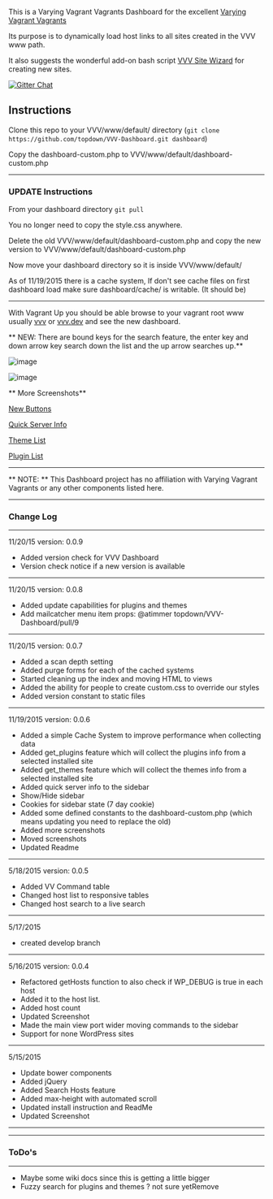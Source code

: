 This is a Varying Vagrant Vagrants Dashboard for the excellent [Varying Vagrant Vagrants](https://github.com/Varying-Vagrant-Vagrants/VVV)

Its purpose is to dynamically load host links to all sites created in the VVV www path.

It also suggests the wonderful add-on bash script [VVV Site Wizard](https://github.com/aliso/vvv-site-wizard) for creating new sites.

[![Gitter Chat](https://badges.gitter.im/Join%20Chat.svg)](https://gitter.im/topdown/VVV-Dashboard?utm_source=badge&utm_medium=badge&utm_campaign=pr-badge&utm_content=badge)

Instructions
-
Clone this repo to your VVV/www/default/ directory (`git clone https://github.com/topdown/VVV-Dashboard.git dashboard`)

Copy the dashboard-custom.php to VVV/www/default/dashboard-custom.php

---
### UPDATE Instructions 
From your dashboard directory ```git pull```

You no longer need to copy the style.css anywhere.

Delete the old VVV/www/default/dashboard-custom.php and copy the new version to VVV/www/default/dashboard-custom.php

Now move your dashboard directory so it is inside VVV/www/default/

As of 11/19/2015 there is a cache system, If don't see cache files on first dashboard load make sure dashboard/cache/ is writable. (It should be)

---

With Vagrant Up you should be able browse to your vagrant root www usually [vvv](http://vvv) or [vvv.dev](http://vvv.dev) and see the new dashboard.

** NEW: There are bound keys for the search feature, the enter key and down arrow key search down the list and the up arrow searches up.**


![image](https://raw.githubusercontent.com/topdown/VVV-Dashboard/master/screenshots/screenshot.png)

![image](https://raw.githubusercontent.com/topdown/VVV-Dashboard/master/screenshots/live-search.gif)

** More Screenshots**

[New Buttons](https://raw.githubusercontent.com/topdown/VVV-Dashboard/master/screenshots/host-list.png)

[Quick Server Info](https://raw.githubusercontent.com/topdown/VVV-Dashboard/master/screenshots/server-info.png)

[Theme List](https://raw.githubusercontent.com/topdown/VVV-Dashboard/master/screenshots/theme-list.png)

[Plugin List](https://raw.githubusercontent.com/topdown/VVV-Dashboard/master/screenshots/plugin-list.png)


---
** NOTE: ** This Dashboard project has no affiliation with Varying Vagrant Vagrants or any other components listed here.

---

### Change Log

---
11/20/15  version: 0.0.9

* Added version check for VVV Dashboard
* Version check notice if a new version is available

---
11/20/15  version: 0.0.8

* Added update capabilities for plugins and themes
* Add mailcatcher menu item props: @atimmer topdown/VVV-Dashboard/pull/9

---
11/20/15  version: 0.0.7

* Added a scan depth setting
* Added purge forms for each of the cached systems
* Started cleaning up the index and moving HTML to views
* Added the ability for people to create custom.css to override our styles
* Added version constant to static files


---
11/19/2015 version: 0.0.6

* Added a simple Cache System to improve performance when collecting data
* Added get_plugins feature which will collect the plugins info from a selected installed site
* Added get_themes feature which will collect the themes info from a selected installed site
* Added quick server info to the sidebar
* Show/Hide sidebar
* Cookies for sidebar state (7 day cookie)
* Added some defined constants to the dashboard-custom.php (which means updating you need to replace the old)
* Added more screenshots
* Moved screenshots
* Updated Readme

---
5/18/2015  version: 0.0.5

* Added VV Command table
* Changed host list to responsive tables
* Changed host search to a live search

---
5/17/2015

* created develop branch

---
5/16/2015  version: 0.0.4

* Refactored getHosts function to also check if WP_DEBUG is true in each host
* Added it to the host list.
* Added host count
* Updated Screenshot
* Made the main view port wider moving commands to the sidebar
* Support for none WordPress sites

---
5/15/2015

* Update bower components
* Added jQuery
* Added Search Hosts feature
* Added max-height with automated scroll
* Updated install instruction and ReadMe
* Updated Screenshot

---

---

### ToDo's

---

* Maybe some wiki docs since this is getting a little bigger
* Fuzzy search for plugins and themes ? not sure yetRemove

